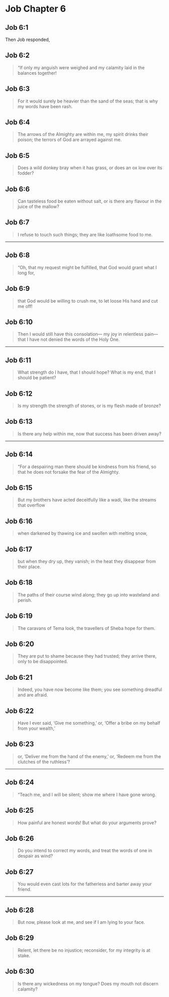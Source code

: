 # Job Chapter 6

## Job 6:1

Then Job responded,

## Job 6:2

> “If only my anguish were weighed
> and my calamity laid in the balances together!

## Job 6:3

> For it would surely be heavier than the sand of the seas;
> that is why my words have been rash.

## Job 6:4

> The arrows of the Almighty are within me,
> my spirit drinks their poison;
> the terrors of God are arrayed against me.

## Job 6:5

> Does a wild donkey bray when it has grass,
> or does an ox low over its fodder?

## Job 6:6

> Can tasteless food be eaten without salt,
> or is there any flavour in the juice of the mallow?

## Job 6:7

> I refuse to touch such things;
> they are like loathsome food to me.

---

## Job 6:8

> “Oh, that my request might be fulfilled,
> that God would grant what I long for,

## Job 6:9

> that God would be willing to crush me,
> to let loose His hand and cut me off!

## Job 6:10

> Then I would still have this consolation—
> my joy in relentless pain—
> that I have not denied the words of the Holy One.

---

## Job 6:11

> What strength do I have, that I should hope?
> What is my end, that I should be patient?

## Job 6:12

> Is my strength the strength of stones,
> or is my flesh made of bronze?

## Job 6:13

> Is there any help within me,
> now that success has been driven away?

---

## Job 6:14

> “For a despairing man there should be kindness from his friend,
> so that he does not forsake the fear of the Almighty.

## Job 6:15

> But my brothers have acted deceitfully like a wadi,
> like the streams that overflow

## Job 6:16

> when darkened by thawing ice
> and swollen with melting snow,

## Job 6:17

> but when they dry up, they vanish;
> in the heat they disappear from their place.

## Job 6:18

> The paths of their course wind along;
> they go up into wasteland and perish.

## Job 6:19

> The caravans of Tema look,
> the travellers of Sheba hope for them.

## Job 6:20

> They are put to shame because they had trusted;
> they arrive there, only to be disappointed.

## Job 6:21

> Indeed, you have now become like them;
> you see something dreadful and are afraid.

## Job 6:22

> Have I ever said, ‘Give me something,’ or,
> ‘Offer a bribe on my behalf from your wealth,’

## Job 6:23

> or, ‘Deliver me from the hand of the enemy,’
> or, ‘Redeem me from the clutches of the ruthless’?

---

## Job 6:24

> “Teach me, and I will be silent;
> show me where I have gone wrong.

## Job 6:25

> How painful are honest words!
> But what do your arguments prove?

## Job 6:26

> Do you intend to correct my words,
> and treat the words of one in despair as wind?

## Job 6:27

> You would even cast lots for the fatherless
> and barter away your friend.

---

## Job 6:28

> But now, please look at me,
> and see if I am lying to your face.

## Job 6:29

> Relent, let there be no injustice;
> reconsider, for my integrity is at stake.

## Job 6:30

> Is there any wickedness on my tongue?
> Does my mouth not discern calamity?

